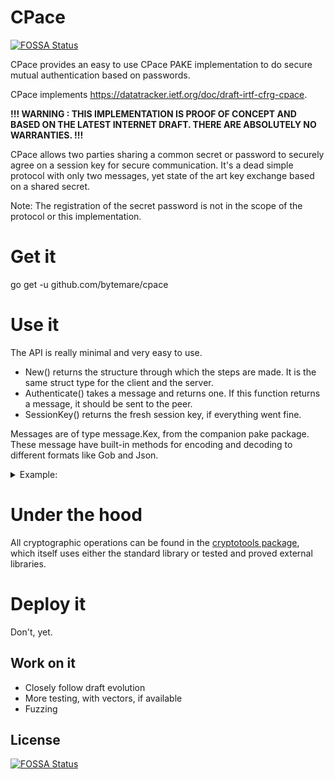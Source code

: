 # CPace
[![FOSSA Status](https://app.fossa.com/api/projects/git%2Bgithub.com%2Fbytemare%2Fcpace.svg?type=shield)](https://app.fossa.com/projects/git%2Bgithub.com%2Fbytemare%2Fcpace?ref=badge_shield)


CPace provides an easy to use CPace PAKE implementation to do secure mutual authentication based on passwords.

CPace implements https://datatracker.ietf.org/doc/draft-irtf-cfrg-cpace.

**!!! WARNING : THIS IMPLEMENTATION IS PROOF OF CONCEPT AND BASED ON THE LATEST INTERNET DRAFT.
THERE ARE ABSOLUTELY NO WARRANTIES. !!!**

CPace allows two parties sharing a common secret or password to securely agree on a session key for secure communication.
It's a dead simple protocol with only two messages, yet state of the art key exchange based on a shared secret.

Note: The registration of the secret password is not in the scope of the protocol or this implementation.

# Get it

go get -u github.com/bytemare/cpace

# Use it

The API is really minimal and very easy to use.

- New() returns the structure through which the steps are made. It is the same struct type for the client and the server.
- Authenticate() takes a message and returns one. If this function returns a message, it should be sent to the peer.
- SessionKey() returns the fresh session key, if everything went fine.

Messages are of type message.Kex, from the companion pake package. These message have built-in methods for encoding and decoding to different formats like Gob and Json.

<details>
<summary>Example:</summary>

```Go
        serverID := []byte("server")
	username := []byte("client")
	password := []byte("password")

	var ad = []byte("myAuth")

	// Set up the initiator, let's call it the client
	client, err := New(pake.Initiator, username, serverID, password, nil, ad, nil)
	if err != nil { panic(err) }

	// Start the protocol.
	// message1 must then be sent to the responder
	message1, err := client.Authenticate(nil)
	if err != nil { panic(err) }

	// Set up the responder, let's call it the server
	server, err := New(pake.Responder, serverID, username, password, nil, ad, nil)
	if err != nil { panic(err) }

	// Handle the initiator's message, and send back message2. At this point the session key can already be derived.
	message2, err := server.Authenticate(message1)
	if err != nil { panic(err) }

	// Give the initiator the responder's answer. Since we're in implicit authentication, no message comes out here.
	// After this, the initiator can derive the session key.
	_, err = client.Authenticate(message2)
	if err != nil { panic(err) }
```
</details>

# Under the hood

All cryptographic operations can be found in the [cryptotools package](https://github.com/bytemare/cryptotools), which itself uses either the standard library or tested and proved external libraries.

# Deploy it

Don't, yet.

## Work on it

- Closely follow draft evolution
- More testing, with vectors, if available
- Fuzzing


## License
[![FOSSA Status](https://app.fossa.com/api/projects/git%2Bgithub.com%2Fbytemare%2Fcpace.svg?type=large)](https://app.fossa.com/projects/git%2Bgithub.com%2Fbytemare%2Fcpace?ref=badge_large)